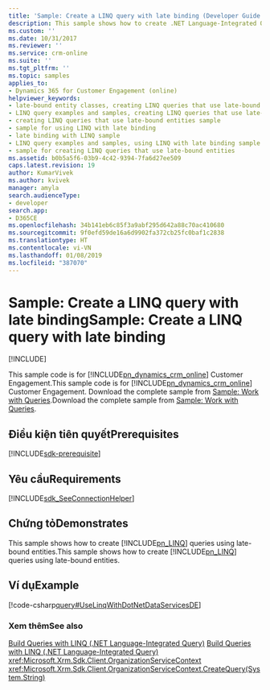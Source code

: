 ```yaml
---
title: 'Sample: Create a LINQ query with late binding (Developer Guide for Dynamics 365 for Customer Engagement)| MicrosoftDocs'
description: This sample shows how to create .NET Language-Integrated Query (LINQ) queries using late-bound entities
ms.custom: ''
ms.date: 10/31/2017
ms.reviewer: ''
ms.service: crm-online
ms.suite: ''
ms.tgt_pltfrm: ''
ms.topic: samples
applies_to:
- Dynamics 365 for Customer Engagement (online)
helpviewer_keywords:
- late-bound entity classes, creating LINQ queries that use late-bound entities sample
- LINQ query examples and samples, creating LINQ queries that use late-bound entities sample
- creating LINQ queries that use late-bound entities sample
- sample for using LINQ with late binding
- late binding with LINQ sample
- LINQ query examples and samples, using LINQ with late binding sample
- sample for creating LINQ queries that use late-bound entities
ms.assetid: b0b5a5f6-03b9-4c42-9394-7fa6d27ee509
caps.latest.revision: 19
author: KumarVivek
ms.author: kvivek
manager: amyla
search.audienceType:
- developer
search.app:
- D365CE
ms.openlocfilehash: 34b141eb6c85f3a9abf295d642a88c70ac410680
ms.sourcegitcommit: 9f0efd59de16a6d9902fa372cb25fc0baf1c2838
ms.translationtype: HT
ms.contentlocale: vi-VN
ms.lasthandoff: 01/08/2019
ms.locfileid: "387070"
---
```

# <a name="sample-create-a-linq-query-with-late-binding"></a><span data-ttu-id="4f451-103">Sample: Create a LINQ query with late binding</span><span class="sxs-lookup"><span data-stu-id="4f451-103">Sample: Create a LINQ query with late binding</span></span>

[!INCLUDE[](../../includes/cc_applies_to_update_9_0_0.md)]

<span data-ttu-id="4f451-104">This sample code is for [!INCLUDE[pn_dynamics_crm_online](../../includes/pn-dynamics-crm-online.md)] Customer Engagement.</span><span class="sxs-lookup"><span data-stu-id="4f451-104">This sample code is for [!INCLUDE[pn_dynamics_crm_online](../../includes/pn-dynamics-crm-online.md)] Customer Engagement.</span></span> <span data-ttu-id="4f451-105">Download the complete sample from [Sample: Work with Queries](https://code.msdn.microsoft.com/Sample-Work-with-Queries-8265a78e).</span><span class="sxs-lookup"><span data-stu-id="4f451-105">Download the complete sample from [Sample: Work with Queries](https://code.msdn.microsoft.com/Sample-Work-with-Queries-8265a78e).</span></span>  

## <a name="prerequisites"></a><span data-ttu-id="4f451-106">Điều kiện tiên quyết</span><span class="sxs-lookup"><span data-stu-id="4f451-106">Prerequisites</span></span>
[!INCLUDE[sdk-prerequisite](../../includes/sdk-prerequisite.md)]
  
## <a name="requirements"></a><span data-ttu-id="4f451-107">Yêu cầu</span><span class="sxs-lookup"><span data-stu-id="4f451-107">Requirements</span></span>  
[!INCLUDE[sdk_SeeConnectionHelper](../../includes/sdk-seeconnectionhelper.md)]
  
## <a name="demonstrates"></a><span data-ttu-id="4f451-108">Chứng tỏ</span><span class="sxs-lookup"><span data-stu-id="4f451-108">Demonstrates</span></span>  
 <span data-ttu-id="4f451-109">This sample shows how to create [!INCLUDE[pn_LINQ](../../includes/pn-linq.md)] queries using late-bound entities.</span><span class="sxs-lookup"><span data-stu-id="4f451-109">This sample shows how to create [!INCLUDE[pn_LINQ](../../includes/pn-linq.md)] queries using late-bound entities.</span></span>  
  
## <a name="example"></a><span data-ttu-id="4f451-110">Ví dụ</span><span class="sxs-lookup"><span data-stu-id="4f451-110">Example</span></span>  
 [!code-csharp[query#UseLinqWithDotNetDataServicesDE](../../snippets/csharp/CRMV8/query/cs/uselinqwithdotnetdataservicesde.cs#uselinqwithdotnetdataservicesde)]  
  
### <a name="see-also"></a><span data-ttu-id="4f451-111">Xem thêm</span><span class="sxs-lookup"><span data-stu-id="4f451-111">See also</span></span>  
 <span data-ttu-id="4f451-112">[Build Queries with LINQ (.NET Language-Integrated Query)](build-queries-with-linq-net-language-integrated-query.md) </span><span class="sxs-lookup"><span data-stu-id="4f451-112">[Build Queries with LINQ (.NET Language-Integrated Query)](build-queries-with-linq-net-language-integrated-query.md) </span></span>  
 <xref:Microsoft.Xrm.Sdk.Client.OrganizationServiceContext>     
 <xref:Microsoft.Xrm.Sdk.Client.OrganizationServiceContext.CreateQuery(System.String)>
